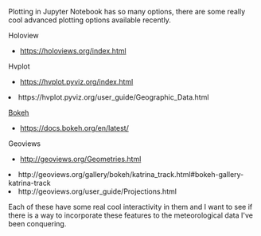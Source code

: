 Plotting in Jupyter Notebook has so many options, there are some really cool advanced plotting options available recently.

Holoview
* https://holoviews.org/index.html

Hvplot
* https://hvplot.pyviz.org/index.html
<li>https://hvplot.pyviz.org/user_guide/Geographic_Data.html</li>

<u>Bokeh</u>
* https://docs.bokeh.org/en/latest/

Geoviews
* http://geoviews.org/Geometries.html
<li>http://geoviews.org/gallery/bokeh/katrina_track.html#bokeh-gallery-katrina-track</li>
<li>http://geoviews.org/user_guide/Projections.html</li>


Each of these have some real cool interactivity in them and I want to see if there is a way to incorporate these features to the meteorological data I've been conquering.  
